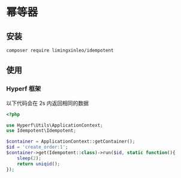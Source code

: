 # 幂等器

## 安装

```
composer require limingxinleo/idempotent
```

## 使用

### Hyperf 框架

以下代码会在 2s 内返回相同的数据

```php
<?php

use Hyperf\Utils\ApplicationContext;
use Idempotent\Idempotent;

$container = ApplicationContext::getContainer();
$id = 'create_order:1';
$container->get(Idempotent::class)->run($id, static function(){
    sleep(2);
    return uniqid();
});
```
